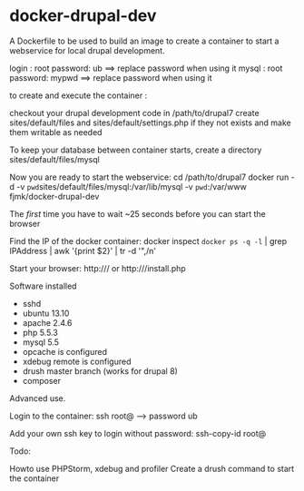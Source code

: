 docker-drupal-dev
=================

A Dockerfile to be used to build an image to create a container to start a webservice for local drupal development.

login : root password: ub ==> replace password when using it
mysql : root password: mypwd ==> replace password when using it

to create and execute the container :

checkout your drupal development code in /path/to/drupal7
create sites/default/files and sites/default/settings.php if they not exists and make them writable as needed 

To keep your database between container starts, create a directory sites/default/files/mysql


Now you are ready to start the webservice:
cd /path/to/drupal7
docker run -d -v `pwd`sites/default/files/mysql:/var/lib/mysql -v `pwd`:/var/www fjmk/docker-drupal-dev

The _first_ time you have to wait ~25 seconds before you can start the browser


Find the IP of the docker container:
docker inspect `docker ps -q -l` | grep IPAddress | awk '{print $2}' | tr -d '",/n'

Start your browser: http://<container ip>/ or http://<container ip>/install.php


Software installed
* sshd
* ubuntu 13.10
* apache 2.4.6
* php 5.5.3
* mysql 5.5
* opcache is configured
* xdebug remote is configured
* drush master branch (works for drupal 8)
* composer

Advanced use.

Login to the container:
ssh root@<container ip>  --> password ub

Add your own ssh key to login without password: 
ssh-copy-id root@<container ip>

Todo:

Howto use PHPStorm, xdebug and profiler
Create a drush command to start the container
